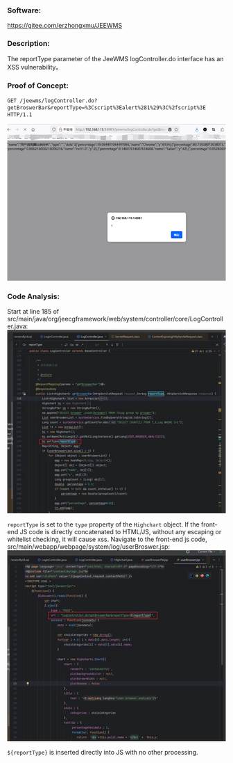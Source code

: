 ### Software:

https://gitee.com/erzhongxmu/JEEWMS



### Description:

The reportType parameter of the JeeWMS logController.do interface has an XSS vulnerability。



### Proof of Concept:

```
GET /jeewms/logController.do?getBroswerBar&reportType=%3Cscript%3Ealert%281%29%3C%2fscript%3E HTTP/1.1
```

![alt text](img/25624-1.png)



### Code Analysis:


Start at line 185 of src/main/java/org/jeecgframework/web/system/controller/core/LogController.java:
![alt text](img/25624-2.png)


`reportType` is set to the `type` property of the `Highchart` object. If the front-end JS code is directly concatenated to HTML/JS, without any escaping or whitelist checking, it will cause xss. Navigate to the front-end js code, src/main/webapp/webpage/system/log/userBroswer.jsp:
![alt text](img/25624-3.png)


`${reportType}` is inserted directly into JS with no other processing.

 